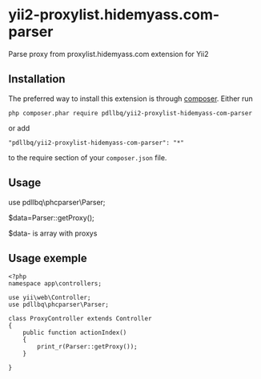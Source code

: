 yii2-proxylist.hidemyass.com-parser
===============================
Parse proxy from proxylist.hidemyass.com extension for Yii2

Installation
------------
The preferred way to install this extension is through [composer](http://getcomposer.org/download/).
Either run

```
php composer.phar require pdllbq/yii2-proxylist-hidemyass-com-parser
```

or add


```
"pdllbq/yii2-proxylist-hidemyass-com-parser": "*"
```

to the require section of your `composer.json` file.

Usage
-----
use pdllbq\phcparser\Parser;

$data=Parser::getProxy();

$data- is array with proxys

Usage exemple
-------------

```
<?php
namespace app\controllers;

use yii\web\Controller;
use pdllbq\phcparser\Parser;

class ProxyController extends Controller
{
	public function actionIndex()
	{
		print_r(Parser::getProxy());
	}

}
```